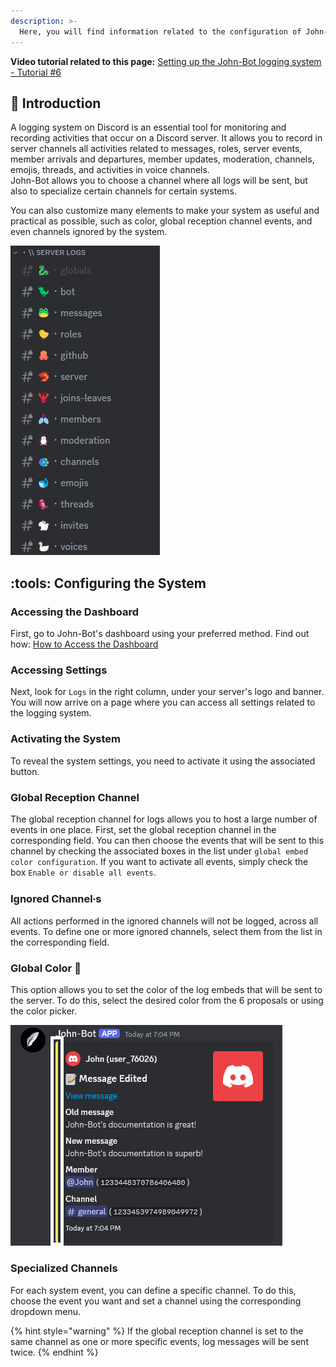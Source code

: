 ```yaml
---
description: >-
  Here, you will find information related to the configuration of John-Bot's logging system.
---
```


**Video tutorial related to this page:** [Setting up the John-Bot logging system - Tutorial #6](https://jnbt.xyz/tutorials/logs)

## :rocket: Introduction
A logging system on Discord is an essential tool for monitoring and recording activities that occur on a Discord server. It allows you to record in server channels all activities related to messages, roles, server events, member arrivals and departures, member updates, moderation, channels, emojis, threads, and activities in voice channels.
<br/> John-Bot allows you to choose a channel where all logs will be sent, but also to specialize certain channels for certain systems.

You can also customize many elements to make your system as useful and practical as possible, such as color, global reception channel events, and even channels ignored by the system.

![Example of a logging system on a Discord server](../../.gitbook/assets/logs_example.png)

## :tools: Configuring the System

### Accessing the Dashboard

First, go to John-Bot's dashboard using your preferred method. Find out how: [How to Access the Dashboard](../../guide/base.md#pushpin-access-the-dashboard)

### Accessing Settings

Next, look for `Logs` in the right column, under your server's logo and banner. You will now arrive on a page where you can access all settings related to the logging system.

### Activating the System

To reveal the system settings, you need to activate it using the associated button.

### Global Reception Channel

The global reception channel for logs allows you to host a large number of events in one place. First, set the global reception channel in the corresponding field. You can then choose the events that will be sent to this channel by checking the associated boxes in the list under `global embed color configuration`. If you want to activate all events, simply check the box `Enable or disable all events`.

### Ignored Channel⸱s

All actions performed in the ignored channels will not be logged, across all events. To define one or more ignored channels, select them from the list in the corresponding field.

### Global Color :gem:

This option allows you to set the color of the log embeds that will be sent to the server. To do this, select the desired color from the 6 proposals or using the color picker.

![Example of a log message on a Discord server with the embed color highlighted](../../.gitbook/assets/logs_color_exeample.png)

### Specialized Channels

For each system event, you can define a specific channel. To do this, choose the event you want and set a channel using the corresponding dropdown menu.

{% hint style="warning" %}
If the global reception channel is set to the same channel as one or more specific events, log messages will be sent twice.
{% endhint %}